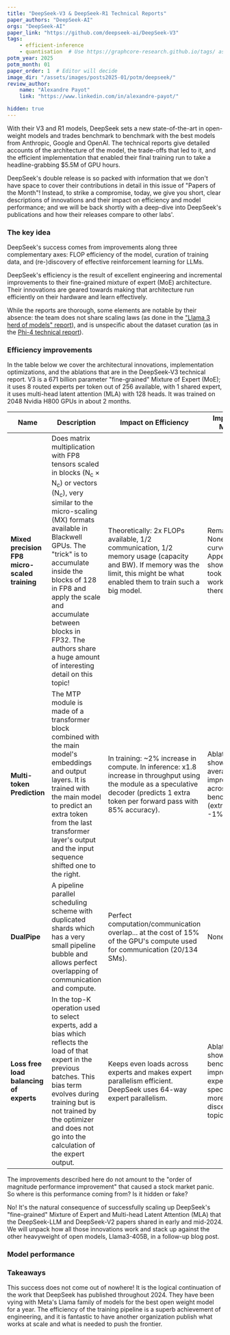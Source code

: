 ```yaml
---
title: "DeepSeek-V3 & DeepSeek-R1 Technical Reports"
paper_authors: "DeepSeek-AI"
orgs: "DeepSeek-AI"
paper_link: "https://github.com/deepseek-ai/DeepSeek-V3"
tags:
    - efficient-inference
    - quantisation  # Use https://graphcore-research.github.io/tags/ as reference
potm_year: 2025
potm_month: 01
paper_order: 1  # Editor will decide
image_dir: "/assets/images/posts2025-01/potm/deepseek/"
review_author:
    name: "Alexandre Payot"
    link: "https://www.linkedin.com/in/alexandre-payot/"

hidden: true
---
```


With their V3 and R1 models, DeepSeek sets a new state-of-the-art in open-weight models and trades benchmark to benchmark with the best models from Anthropic, Google and OpenAI.
The technical reports give detailed accounts of the architecture of the model, the trade-offs that led to it, and the efficient implementation that enabled their final training run to take a headline-grabbing $5.5M of GPU hours.

<!-- Luke - feel free to use this in your editor's blurb at the top -->
DeepSeek's double release is so packed with information that we don't have space to cover their contributions in detail in this issue of "Papers of the Month"!
Instead, to strike a compromise, today, we give you short, clear descriptions of innovations and their impact on efficiency and model performance; and we will be back shortly with a deep-dive into DeepSeek's publications and how their releases compare to other labs'.

### The key idea

DeepSeek's success comes from improvements along three complementary axes: FLOP efficiency of the model, curation of training data, and (re-)discovery of effective reinforcement learning for LLMs.

DeepSeek's efficiency is the result of excellent engineering and incremental improvements to their fine-grained mixture of expert (MoE) architecture. Their innovations are geared towards making that architecture run efficiently on their hardware and learn effectively.

<!-- R1-key idea shaped hole -->

While the reports are thorough, some elements are notable by their absence: the team does not share scaling laws (as done in the ["Llama 3 herd of models" report](https://arxiv.org/abs/2407.21783)), and is unspecific about the dataset curation (as in the [Phi-4 technical report](https://arxiv.org/abs/2412.08905)).

### Efficiency improvements

In the table below we cover the architectural innovations, implementation optimizations, and the ablations that are in the DeepSeek-V3 technical report.
V3 is a 671 billion parameter "fine-grained" Mixture of Expert (MoE); it uses 8 routed experts per token out of 256 available, with 1 shared expert, it uses multi-head latent attention (MLA) with 128 heads. It was trained on 2048 Nvidia H800 GPUs in about 2 months.

<table>
  <thead>
    <tr>
      <th>Name</th>
      <th>Description</th>
      <th>Impact on Efficiency</th>
      <th>Impact on Model</th>
    </tr>
  </thead>
  <tbody>
    <tr>
      <td>
      <b>Mixed precision FP8 micro-scaled training</b>
      </td>
      <td>
      Does matrix multiplication with FP8 tensors scaled in blocks (N<sub>c</sub> × N<sub>c</sub>) or vectors (N<sub>c</sub>), very similar to the micro-scaling (MX) formats available in Blackwell GPUs. The "trick" is to accumulate inside the blocks of 128 in FP8 and apply the scale and accumulate between blocks in FP32. The authors share a huge amount of interesting detail on this topic!
      </td>
      <td>
      Theoretically: 2x FLOPs available, 1/2 communication, 1/2 memory usage (capacity and BW).
      If memory was the limit, this might be what enabled them to train such a big model.
      </td>
      <td>
      Remarkably, None. Loss curves in the Appendix show it, but it took a lot of work to get there.
      </td>
    </tr>
    <tr>
      <td>
      <b>Multi-token Prediction</b>
      </td>
      <td>
      The MTP module is made of a transformer block combined with the main model's embeddings and output layers. It is trained with the main model to predict an extra token from the last transformer layer's output and the input sequence shifted one to the right.
      </td>
      <td>
      In training: ~2% increase in compute. In inference: x1.8 increase in throughput using the module as a speculative decoder
      (predicts 1 extra token per forward pass with 85% accuracy).
      </td>
      <td>
      Ablations show an average 2% improvement across benchmarks (extremes: -1%, +8%).
      </td>
    </tr>
    <tr>
      <td>
      <b>DualPipe</b>
      </td>
      <td>
      A pipeline parallel scheduling scheme with duplicated shards which has a very small pipeline bubble and allows perfect overlapping of communication and compute.
      </td>
      <td>
      Perfect computation/communication overlap... at the cost of
      15% of the GPU's compute used for communication (20/134 SMs).
      </td>
      <td>
      None
      </td>
    </tr>
    <tr>
      <td>
      <b>Loss free load balancing of experts</b>
      </td>
      <td>
      In the top-K operation used to select experts, add a bias which reflects the load of that expert in the previous batches. This bias term evolves during training but is not trained by the optimizer and does not go into the calculation of the expert output.
      </td>
      <td>
      Keeps even loads across experts and makes expert parallelism efficient. DeepSeek uses 64-way expert parallelism.
      </td>
      <td>
      Ablations show ~1.5% benchmark improvement, experts specialize more on discernible topics.
      </td>
    </tr>
  </tbody>
</table>


<!--
Removed will be for the deep-dive.
- name: DeepSeekMoE
- **description:** A "fine-grained" mixture of expert: for each token v3 chooses 8 experts among 256, and adds 1 shared expert through which all tokens are processed. These MoE layers replace the Feed-Forward Networks in all but the first 3 layers.
- **impact on efficiency:** 1/10 th FLOPs per token.
- impact on model performance: unknown - would need an ablation on the same dataset with a dense transformer.
-->

The improvements described here do not amount to the "order of magnitude performance improvement" that caused a stock market panic. So where is this performance coming from? Is it hidden or fake?

No! It's the natural consequence of successfully scaling up DeepSeek's "fine-grained" Mixture of Expert and Multi-head Latent Attention (MLA) that the DeepSeek-LLM and DeepSeek-V2 papers shared in early and mid-2024.
We will unpack how all those innovations work and stack up against the other heavyweight of open models, Llama3-405B, in a follow-up blog post.

### Model performance

<!-- R1-shaped hole for your consideration-->

### Takeaways

This success does not come out of nowhere!
It is the logical continuation of the work that DeepSeek has published throughout 2024. They have been vying with Meta's Llama family of models for the best open weight model for a year.
The efficiency of the training pipeline is a superb achievement of engineering, and it is fantastic to have another organization publish what works at scale and what is needed to push the frontier.